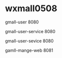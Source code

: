 # wxmall0508

 gmall-user 8080
 
 gmall-user-service 8080
 
 gmall-user-sevice 8080
 
 gamll-mange-web 8081
 
 
 
 
 